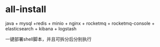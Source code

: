 # all-install

java + mysql +redis + minio + nginx + rocketmq + rocketmq-console + elasticsearch + kibana + logstash 

一键部署shell脚本，并且可拆分后分别执行
